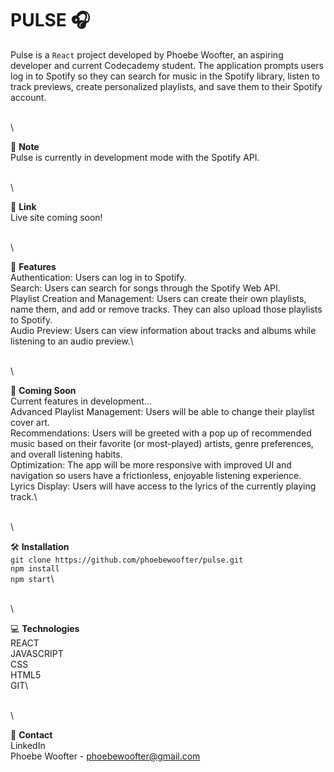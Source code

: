# PULSE 🎧

Pulse is a `React` project developed by Phoebe Woofter, an aspiring developer and current Codecademy student. The application prompts users log in to Spotify so they can search for music in the Spotify library, listen to track previews, create personalized playlists, and save them to their Spotify account.

\
\


📝  **Note**\
Pulse is currently in development mode with the Spotify API. 

\
\


🔗  **Link**\
Live site coming soon!

\
\


💭  **Features**\
Authentication: Users can log in to Spotify.\
Search: Users can search for songs through the Spotify Web API.\
Playlist Creation and Management: Users can create their own playlists, name them, and add or remove tracks. They can also upload those playlists to Spotify.\
Audio Preview: Users can view information about tracks and albums while listening to an audio preview.\

\
\


🎥  **Coming Soon**\
Current features in development...\
Advanced Playlist Management: Users will be able to change their playlist cover art.\
Recommendations: Users will be greeted with a pop up of recommended music based on their favorite (or most-played) artists, genre preferences, and overall listening habits.\
Optimization: The app will be more responsive with improved UI and navigation so users have a frictionless, enjoyable listening experience.\
Lyrics Display: Users will have access to the lyrics of the currently playing track.\

\
\


🛠️  **Installation**\
```git clone https://github.com/phoebewoofter/pulse.git```\
```npm install```\
```npm start```\

\
\


💻  **Technologies**\
REACT\
JAVASCRIPT\
CSS\
HTML5\
GIT\

\
\


👤  **Contact**\
LinkedIn\
Phoebe Woofter - phoebewoofter@gmail.com


